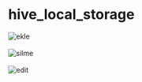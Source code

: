 # hive_local_storage

![ekle](https://user-images.githubusercontent.com/34074484/81486814-37dd7f00-9260-11ea-812a-1aa0fb922ce9.gif)<br><br>
![silme](https://user-images.githubusercontent.com/34074484/81486815-3ad86f80-9260-11ea-9e22-87602902da81.gif)<br><br>
![edit](https://user-images.githubusercontent.com/34074484/81486818-3b710600-9260-11ea-9316-3cff00802c69.gif)<br><br>

